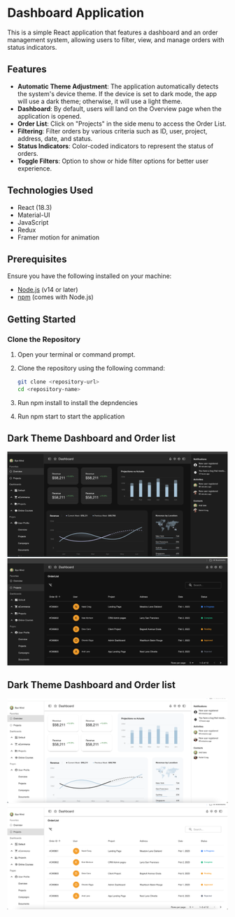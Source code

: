 # Dashboard Application

This is a simple React application that features a dashboard and an order management system, allowing users to filter, view, and manage orders with status indicators.

## Features

- **Automatic Theme Adjustment**: The application automatically detects the system's device theme. If the device is set to dark mode, the app will use a dark theme; otherwise, it will use a light theme.
- **Dashboard**: By default, users will land on the Overview page when the application is opened.
- **Order List**: Click on "Projects" in the side menu to access the Order List.
- **Filtering**: Filter orders by various criteria such as ID, user, project, address, date, and status.
- **Status Indicators**: Color-coded indicators to represent the status of orders.
- **Toggle Filters**: Option to show or hide filter options for better user experience.

## Technologies Used

- React (18.3)
- Material-UI
- JavaScript
- Redux
- Framer motion for animation

## Prerequisites

Ensure you have the following installed on your machine:

- [Node.js](https://nodejs.org/en/) (v14 or later)
- [npm](https://www.npmjs.com/get-npm) (comes with Node.js)

## Getting Started

### Clone the Repository

1. Open your terminal or command prompt.
2. Clone the repository using the following command:

   ```bash
   git clone <repository-url>
   cd <repository-name>
   ```

3. Run npm install to install the depndencies
4. Run npm start to start the application

## Dark Theme Dashboard and Order list

![Dark theme dashboard](public/Dark-theme-dashboard.png)
![Dark theme order list](public/Dark-theme-order-list.png)

## Dark Theme Dashboard and Order list

![Light theme dashboard](public/Light-theme-dashboard.png)
![Light theme order-list](public/Light-theme-order-list.png)
